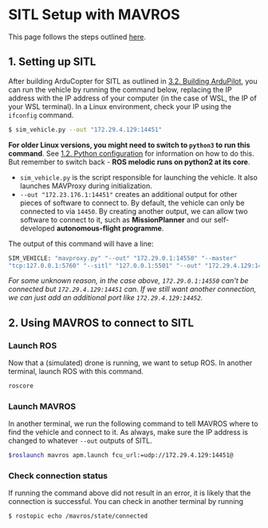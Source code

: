 # SITL Setup with MAVROS

This page follows the steps outlined [here](https://masoudir.github.io/mavros_tutorial/).

## 1. Setting up SITL

After building ArduCopter for SITL as outlined in [3.2. Building ArduPilot](./3.2.%20Building%20ArduPilot.md), you can run the vehicle by running the command
below, replacing the IP address with the IP address of your computer (in the
case of WSL, the IP of your WSL terminal). In a Linux environment, check your
IP using the `ifconfig` command.

```bash
$ sim_vehicle.py --out "172.29.4.129:14451"
```

**For older Linux versions, you might need to switch to `python3` to run this command**. See [1.2. Python
configuration](../1.%20Linux%20Setup/1.2.%20Python%20Configuration.md) for information on how to do this. But remember to switch
back - **ROS melodic runs on python2 at its core**.

* `sim_vehicle.py` is the script responsible for launching the vehicle. It also
launches MAVProxy during initialization.
* `--out "172.23.176.1:14451"` creates an additional output for other pieces of
software to connect to. By default, the vehicle can only be connected to via
`14450`. By creating another output, we can allow two software to connect to it,
such as **MissionPlanner** and our self-developed **autonomous-flight programme**.

The output of this command will have a line:
```bash
SIM_VEHICLE: "mavproxy.py" "--out" "172.29.0.1:14550" "--master" 
"tcp:127.0.0.1:5760" "--sitl" "127.0.0.1:5501" "--out" "172.29.4.129:14451"
```
*For some unknown reason, in the case above, `172.29.0.1:14550` can't be
connected but `172.29.4.129:14451` can. If we still want another connection,
we can just add an additional port like `172.29.4.129:14452`.*

## 2. Using MAVROS to connect to SITL

### Launch ROS
Now that a (simulated) drone is running, we want to setup ROS. In another
terminal, launch ROS with this command.
```bash
roscore
```

### Launch MAVROS
In another terminal, we run the following command to tell MAVROS where to find
the vehicle and connect to it. As always, make sure the IP address is changed
to whatever `--out` outputs of SITL.
```bash
$roslaunch mavros apm.launch fcu_url:=udp://172.29.4.129:14451@
```

### Check connection status
If running the command above did not result in an error, it is likely that
the connection is successful. You can check in another terminal by running
```bash
$ rostopic echo /mavros/state/connected
```
